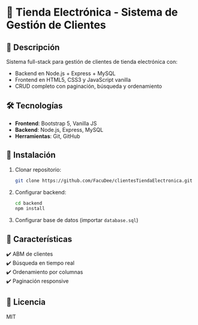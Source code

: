 # 🛒 Tienda Electrónica - Sistema de Gestión de Clientes

## 📝 Descripción
Sistema full-stack para gestión de clientes de tienda electrónica con:
- Backend en Node.js + Express + MySQL
- Frontend en HTML5, CSS3 y JavaScript vanilla
- CRUD completo con paginación, búsqueda y ordenamiento

## 🛠️ Tecnologías
- **Frontend**: Bootstrap 5, Vanilla JS
- **Backend**: Node.js, Express, MySQL
- **Herramientas**: Git, GitHub

## 🚀 Instalación
1. Clonar repositorio:
   ```bash
   git clone https://github.com/FacuDee/clientesTiendaElectronica.git
   ```
2. Configurar backend:
   ```bash
   cd backend
   npm install
   ```
3. Configurar base de datos (importar `database.sql`)

## 🌟 Características
✔️ ABM de clientes  
✔️ Búsqueda en tiempo real  
✔️ Ordenamiento por columnas  
✔️ Paginación responsive  

## 📄 Licencia
MIT